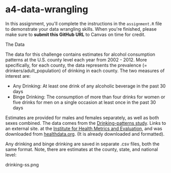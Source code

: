 # a4-data-wrangling

In this assignment, you'll complete the instructions in the
`assignment.R` file to demonstrate your data wrangling skills. When
you're finished, please make sure to **submit this GitHub URL** to
Canvas on time for credit.

The Data

The data for this challenge contains estimates for alcohol consumption
patterns at the U.S. county level each year from 2002 - 2012. More
specifically, for each county, the data represents the prevalence
(= drinkers/adult_population) of drinking in each
county. The two measures of interest are:

* Any Drinking: At least one drink of any alcoholic beverage in the past 30 days
* Binge Drinking: The consumption of more than four drinks for women or
five drinks for men on a single occasion at least once in the past 30
days

Estimates are provided for males and females separately, as well as
both sexes combined. The data comes from the
[Drinking-patterns study](http://www.healthdata.org/research-article/drinking-patterns-us-counties-2002-2012).
Links to an external site. at the [Institute for Health
Metrics and Evaluation](http://www.healthdata.org/), and was
downloaded from
[healthdata.org](http://www.healthdata.org/us-health/data-download).
(It is already downloaded and formatted).

Any drinking and binge drinking are saved in separate .csv files, both
the same format. Note, there are estimates at the county, state, and
national level:

drinking-ss.png
